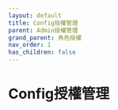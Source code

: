 ```yaml
---
layout: default
title: Config授權管理
parent: Admin授權管理
grand_parent: 角色授權
nav_order: 1
has_children: false
---
```


# Config授權管理